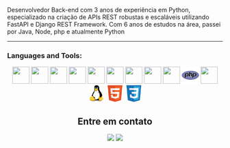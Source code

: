 <p align="left">Desenvolvedor Back-end com 3 anos de experiência em Python,
especializado na criação de APIs REST robustas e escaláveis
utilizando FastAPI e Django REST Framework. Com 6 anos
de estudos na área, passei por Java, Node, php e atualmente Python</p>

---

<h3 align="left">Languages and Tools:</h3>
        <div align="center">
        <a href="https://stackshare.io/python" target="_blank"><img src="https://cdn.jsdelivr.net/gh/devicons/devicon@latest/icons/python/python-original.svg"width="40" height="40"/></a>
        <a href="https://stackshare.io/django" target="_blank"><img src="https://cdn.jsdelivr.net/gh/devicons/devicon@latest/icons/django/django-plain.svg"width="40" height="40" /></a>
        <a href="https://stackshare.io/fastapi" target="_blank"><img src="https://cdn.jsdelivr.net/gh/devicons/devicon@latest/icons/fastapi/fastapi-original.svg" width="40" height="40" /></a>
        <a href="https://stackshare.io/javascript" target="_blank"><img src="https://cdn.jsdelivr.net/gh/devicons/devicon@latest/icons/javascript/javascript-original.svg" width="40" height="40" /></a>
        <a href="https://stackshare.io/vuejs" target="_blank"><img src="https://cdn.jsdelivr.net/gh/devicons/devicon@latest/icons/vuejs/vuejs-original.svg" width="40" height="40" /></a>
        <a href="https://stackshare.io/nodejs" target="_blank"><img src="https://cdn.jsdelivr.net/gh/devicons/devicon@latest/icons/nodejs/nodejs-original-wordmark.svg" width="40" height="40" /></a>
        <a href="https://stackshare.io/mysql" target="_blank"><img src="https://cdn.jsdelivr.net/gh/devicons/devicon@latest/icons/mysql/mysql-original-wordmark.svg" width="40" height="40" /></a>
        <a href="https://stackshare.io/java" target="_blank"><img src="https://cdn.jsdelivr.net/gh/devicons/devicon@latest/icons/java/java-original.svg" width="40" height="40" /></a>
        <a href="https://stackshare.io/spring-boot" target="_blank"><img src="https://cdn.jsdelivr.net/gh/devicons/devicon@latest/icons/spring/spring-original.svg"width="40" height="40" /></a>
        <a href="https://stackshare.io/php" target="_blank"><img src="https://github.com/devicons/devicon/raw/master/icons/php/php-original.svg" alt="php" width="40" height="40" /></a>
        <a href="https://stackshare.io/docker" target="_blank"><img src="https://cdn.jsdelivr.net/gh/devicons/devicon@latest/icons/docker/docker-original.svg" width="40" height="40" /></a>
        <a href="https://stackshare.io/linux" target="_blank"><img src="https://github.com/devicons/devicon/raw/master/icons/linux/linux-original.svg" alt="linux" width="40" height="40" /></a>
        <a href="https://stackshare.io/html" target="_blank"><img src="https://raw.githubusercontent.com/devicons/devicon/master/icons/html5/html5-original.svg" alt="html" width="40" height="40" /></a>
        <a href="https://stackshare.io/css" target="_blank"><img src="https://raw.githubusercontent.com/devicons/devicon/master/icons/css3/css3-original.svg" alt="css" width="40" height="40" /></a>
        </div>
        
<h2 align="center"> Entre em contato  </h2>
<div align="center">
  <a href = "mailto:gustavosecardovelli@gmail.com"><img src="https://img.shields.io/badge/-Email-%23333?style=for-the-badge&logo=gmail&logoColor=white" target="_blank"></a>
  <a href="https://www.linkedin.com/in/gustavo-scardovelli/" target="_blank"><img src="https://img.shields.io/badge/-LinkedIn-%230077B5?style=for-the-badge&logo=linkedin&logoColor=white" target="_blank"></a>
</div>
